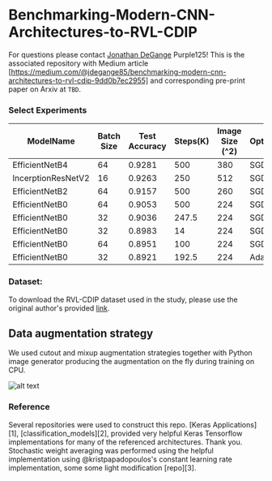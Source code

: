 # Benchmarking-Modern-CNN-Architectures-to-RVL-CDIP

For questions please contact [Jonathan DeGange](mailto:jdegange85@gmail.com)
Purple125!
This is the associated repository with Medium article [https://medium.com/@jdegange85/benchmarking-modern-cnn-architectures-to-rvl-cdip-9dd0b7ec2955] and corresponding pre-print paper on Arxiv at `TBD`.

### Select Experiments

| ModelName          | Batch Size | Test Accuracy | Steps(K) | Image Size (^2) | Optimizer | LR   | Cutout |
|--------------------|------------|---------------|----------|-----------------|-----------|------|--------|
| EfficientNetB4     | 64         | 0.9281        | 500      | 380             | SGD       | 0.01 | Y      |
| IncerptionResNetV2 | 16         | 0.9263        | 250      | 512             | SGD       | 0.1  | N      |
| EfficientNetB2     | 64         | 0.9157        | 500      | 260             | SGD       | 0.01 | Y      |
| EfficientNetB0     | 64         | 0.9053        | 500      | 224             | SGD       | 0.01 | Y      |
| EfficientNetB0     | 32         | 0.9036        | 247.5    | 224             | SGD       | 0.01 | Y      |
| EfficientNetB0     | 32         | 0.8983        | 14       | 224             | SGD       | 0.01 | Y      |
| EfficientNetB0     | 64         | 0.8951        | 100      | 224             | SGD       | 0.01 | Y      |
| EfficientNetB0     | 32         | 0.8921        | 192.5    | 224             | Adadelta  | 1    | Y      |

### Dataset: 
To download the RVL-CDIP dataset used in the study, please use the original author's provided [link](http://www.cs.cmu.edu/~aharley/rvl-cdip/).

## Data augmentation strategy

We used cutout and mixup augmentation strategies together with Python image generator producing the augmentation on the fly during training on CPU.

![alt text][logo]

[logo]: https://github.com/jdegange/Benchmarking-Modern-CNN-Architectures-to-RVL-CDIP/raw/dev2/cutout_examples.png "Logo Title Text 2"

### Reference
Several repositories were used to construct this repo. [Keras Applications][1], 
[classification_models][2], provided very helpful Keras Tensorflow implementations for many of the referenced architectures. Thank you. Stochastic weight averaging was performed using the helpful implementation using @kristpapadopoulos's constant learning rate implementation, some some light modification [repo][3].
